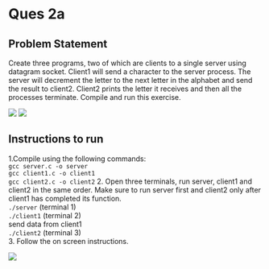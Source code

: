 # Ques 2a

## Problem Statement
Create three programs, two of which are clients to a single server using datagram
socket. Client1 will send a character to the server process. The server will
decrement the letter to the next letter in the alphabet and send the result to client2.
Client2 prints the letter it receives and then all the processes terminate. Compile
and run this exercise.

![](https://img.shields.io/badge/Language-C-orange.svg)
![](https://img.shields.io/badge/Language-Bash-orange.svg)

## Instructions to run

1.Compile using the following commands:  
`gcc server.c -o server`  
`gcc client1.c -o client1`  
`gcc client2.c -o client2`
2. Open three terminals, run server, client1 and client2 in the same order. Make sure to run server first and client2 only after client1 has completed its function.  
`./server` (terminal 1)   
`./client1` (terminal 2)  
send data from client1  
`./client2` (terminal 3)   
3. Follow the on screen instructions.

![](https://ForTheBadge.com/images/badges/built-with-love.svg)
